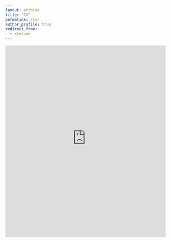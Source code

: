 ```yaml
---
layout: archive
title: "CV"
permalink: /cv/
author_profile: true
redirect_from:
  - /resume
---
```


<iframe src="https://www-business.media.uconn.edu/wp-content/uploads/sites/969/2016/08/Peng-CV-Jan-2024.pdf" width="100%" height="600" frameborder="no" border="0" marginwidth="0" marginheight="0"></iframe>

